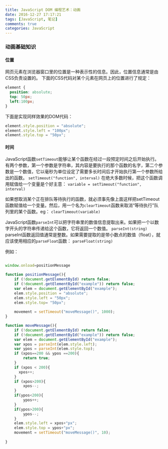 ```yaml
---
title: JavaScript DOM 编程艺术：动画
date: 2016-12-27 17:17:21
tags: [JavaScript, 笔记]
comments: true
categories: JavaScript
---
```


### 动画基础知识
#### 位置
网页元素在浏览器窗口里的位置是一种表示性的信息。因此，位置信息通常是由CSS负责设置的。
下面的CSS代码对某个元素在网页上的位置进行了规定：
```CSS
element {
  position: absolute;
  top: 50px;
  left:100px;
}
```
下面是实现同样效果的DOM代码：
```javascript
element.style.position = "absolute";
element.style.left = "100px";
element.style.top = "50px";
```

#### 时间
JavaScript函数`setTimeout`能够让某个函数在经过一段预定时间之后开始执行。有两个参数，第一个参数是字符串，其内容是要执行的那个函数的名字，第二个参数是一个数值，它以毫秒为单位设定了需要多长时间后才开始执行第一个参数所给出的函数。
`setTimeout("function", interval)`
在绝大多数时候，把这个函数调用赋值给一个变量是个好主意：
`variable = setTimeout("function", interval)`

如果想取消某个正在排队等待执行的函数，就必须事先像上面这样把setTimeout函数赋值给一个变量。然后，用一个名为`clearTimeout`函数来取消“等待执行”队列里的某个函数。eg：
`clearTimeout(variable)`

JavaScript函数`parseInt`可以把字符串里的数值信息提取出来。如果把一个以数字开头的字符串传递给这个函数，它将返回一个数值。
`parseInt(string)`
parseInt函数返回值通常是整数。如果需要提取的是带小数点的数值（float），就应该使用相应的`parseFloat`函数：
`parseFloat(string)`

例如：
```javascript

window.onload=positionMessage

function positionMessage(){
    if (!document.getElementById) return false;
    if (!document.getElementById("example")) return false;
    var elem = document.getElementById("example");
    elem.style.position = "absolute";
    elem.style.left = "50px";
    elem.style.top= "50px";
    
    movement = setTimeout("moveMessage()", 1000);
}

function moveMessage(){
    if (!document.getElementById) return false;
    if (!document.getElementById("example")) return false;
    var elem = document.getElementById("example");
    var xpos = parseInt(elem.style.left);
    var ypos = parseInt(elem.style.top);
    if (xpos==200 && ypos ==200){
        return true;
    }
    if (xpos < 200){
      xpos++;
    }
    if (xpos>200){
        xpos--;
    }
    if(ypos<200){
        ypos++;
    }
    if(ypos>200){
        ypos--;
    }
    elem.style.left = xpos+"px";
    elem.style.top = ypos+"px";
    movement = setTimeout("moveMessage()", 10);
    
}
```

















